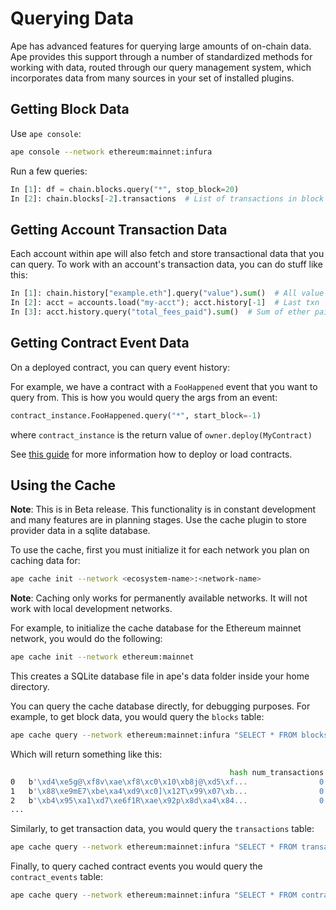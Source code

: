 # Querying Data

Ape has advanced features for querying large amounts of on-chain data.
Ape provides this support through a number of standardized methods for working with data,
routed through our query management system, which incorporates data from many sources in
your set of installed plugins.

## Getting Block Data

Use `ape console`:

```bash
ape console --network ethereum:mainnet:infura
```

Run a few queries:

```python
In [1]: df = chain.blocks.query("*", stop_block=20)
In [2]: chain.blocks[-2].transactions  # List of transactions in block
```

## Getting Account Transaction Data

Each account within ape will also fetch and store transactional data that you can query.
To work with an account's transaction data, you can do stuff like this:

```python
In [1]: chain.history["example.eth"].query("value").sum()  # All value sent by this address
In [2]: acct = accounts.load("my-acct"); acct.history[-1]  # Last txn `acct` made
In [3]: acct.history.query("total_fees_paid").sum()  # Sum of ether paid for fees by `acct`
```

## Getting Contract Event Data

On a deployed contract, you can query event history:

For example, we have a contract with a `FooHappened` event that you want to query from.
This is how you would query the args from an event:

```python
contract_instance.FooHappened.query("*", start_block=-1)
```

where `contract_instance` is the return value of `owner.deploy(MyContract)`

See [this guide](../userguides/contracts.html) for more information how to deploy or load contracts.

## Using the Cache

**Note**: This is in Beta release.
This functionality is in constant development and many features are in planning stages.
Use the cache plugin to store provider data in a sqlite database.

To use the cache, first you must initialize it for each network you plan on caching data for:

```bash
ape cache init --network <ecosystem-name>:<network-name>
```

**Note**: Caching only works for permanently available networks. It will not work with local development networks.

For example, to initialize the cache database for the Ethereum mainnet network, you would do the following:

```bash
ape cache init --network ethereum:mainnet
```

This creates a SQLite database file in ape's data folder inside your home directory.

You can query the cache database directly, for debugging purposes.
For example, to get block data, you would query the `blocks` table:

```bash
ape cache query --network ethereum:mainnet:infura "SELECT * FROM blocks"
```

Which will return something like this:

```bash
                                                 hash num_transactions  number                                        parent_hash  size   timestamp  gas_limit  gas_used base_fee   difficulty  total_difficulty
0   b'\xd4\xe5g@\xf8v\xae\xf8\xc0\x10\xb8j@\xd5\xf...                0       0  b'\x00\x00\x00\x00\x00\x00\x00\x00\x00\x00\x00...   540           0       5000         0     None  17179869184       17179869184
1   b'\x88\xe9mE7\xbe\xa4\xd9\xc0]\x12T\x99\x07\xb...                0       1  b'\xd4\xe5g@\xf8v\xae\xf8\xc0\x10\xb8j@\xd5\xf...   537  1438269988       5000         0     None  17171480576       34351349760
2   b'\xb4\x95\xa1\xd7\xe6f1R\xae\x92p\x8d\xa4\x84...                0       2  b'\x88\xe9mE7\xbe\xa4\xd9\xc0]\x12T\x99\x07\xb...   544  1438270017       5000         0     None  17163096064       51514445824
...
```

Similarly, to get transaction data, you would query the `transactions` table:

```bash
ape cache query --network ethereum:mainnet:infura "SELECT * FROM transactions"
```

Finally, to query cached contract events you would query the `contract_events` table:

```bash
ape cache query --network ethereum:mainnet:infura "SELECT * FROM contract_events"
```
